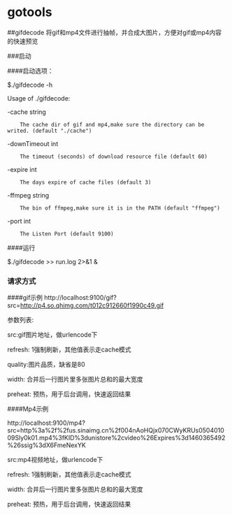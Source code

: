 # gotools

##gifdecode 
将gif和mp4文件进行抽帧，并合成大图片，方便对gif或mp4内容的快速预览

###启动

####启动选项：

$./gifdecode -h

Usage of ./gifdecode:

  -cache string
  
    	The cache dir of gif and mp4,make sure the directory can be writed. (default "./cache")

-downTimeout int

		The timeout (seconds) of download resource file (default 60)
    	
  -expire int
  
    	The days expire of cache files (default 3)
    	
  -ffmpeg string
  
    	The bin of ffmpeg,make sure it is in the PATH (default "ffmpeg")
    	
  -port int
  
    	The Listen Port (default 9100)
    	

####运行

$./gifdecode >> run.log 2>&1 &

### 请求方式

####gif示例
 http://localhost:9100/gif?src=http://p4.so.qhimg.com/t012c912660f1990c49.gif

参数列表:

src:gif图片地址，做urlencode下

refresh: 1强制刷新，其他值表示走cache模式

quality:图片品质，缺省是80

width: 合并后一行图片里多张图片总和的最大宽度

preheat: 预热，用于后台调用，快速返回结果

####Mp4示例

http://localhost:9100/mp4?src=http%3a%2f%2fus.sinaimg.cn%2f004nAoHQjx070CWyKRUs050401009Sly0k01.mp4%3fKID%3dunistore%2cvideo%26Expires%3d1460365492%26ssig%3dX6FmeNexYK

src:mp4视频地址，做urlencode下

refresh: 1强制刷新，其他值表示走cache模式

width: 合并后一行图片里多张图片总和的最大宽度

preheat: 预热，用于后台调用，快速返回结果

